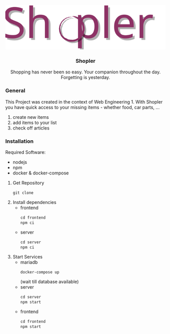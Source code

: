 <p  align="center"> 
  <img src="frontend\src\img\logo.svg">
</p>
<h3 align="center">Shopler</h3>
<p align="center">
Shopping has never been so easy. Your companion throughout the day. Forgetting is yesterday.
</p>

### General
This Project was created in the context of Web Engineering 1. With Shopler you have quick access to your missing items - whether food, car parts, ...
1. create new items
2. add items to your list
3. check off articles

### Installation
Required Software:
- nodejs
- npm
- docker & docker-compose

1. Get Repository
    ```console
    git clone
    ```
2. Install dependencies
    - frontend
      ```console
      cd frontend
      npm ci
      ```
    - server
      ```console
      cd server
      npm ci
      ```
3. Start Services
    - mariadb
      ```console
      docker-compose up
      ```
      (wait till database available)
    - server
      ```console
      cd server
      npm start
      ```
    - frontend
      ```console
      cd frontend
      npm start
      ```